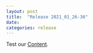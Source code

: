 ```yaml
---
layout: post
title:  "Release 2021_01_26-36"
date:   
categories: release
---
```

Test our [Content](https://github.com/Nowhere-Know-How/PipelinePrototype-Releases/releases/download/latest-master/Build_2021_01_26-36.zip).

